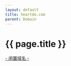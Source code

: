```yaml
---
layout: default
title: heartdo.com
parent: Domain
---
```


# {{ page.title }}

[- 闲置域名 -](http://{{page.title}})